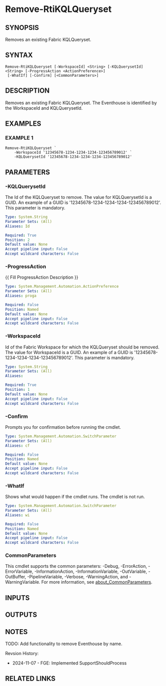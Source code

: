 # Remove-RtiKQLQueryset

## SYNOPSIS
Removes an existing Fabric KQLQueryset.

## SYNTAX

```
Remove-RtiKQLQueryset [-WorkspaceId] <String> [-KQLQuerysetId] <String> [-ProgressAction <ActionPreference>]
 [-WhatIf] [-Confirm] [<CommonParameters>]
```

## DESCRIPTION
Removes an existing Fabric KQLQueryset.
The Eventhouse is identified by the WorkspaceId and KQLQuerysetId.

## EXAMPLES

### EXAMPLE 1
```
Remove-RtiKQLQueryset `
    -WorkspaceId '12345678-1234-1234-1234-123456789012' `
    -KQLQuerysetId '12345678-1234-1234-1234-123456789012'
```

## PARAMETERS

### -KQLQuerysetId
The Id of the KQLQueryset to remove.
The value for KQLQuerysetId is a GUID.
An example of a GUID is '12345678-1234-1234-1234-123456789012'.
This parameter is mandatory.

```yaml
Type: System.String
Parameter Sets: (All)
Aliases: Id

Required: True
Position: 2
Default value: None
Accept pipeline input: False
Accept wildcard characters: False
```

### -ProgressAction
{{ Fill ProgressAction Description }}

```yaml
Type: System.Management.Automation.ActionPreference
Parameter Sets: (All)
Aliases: proga

Required: False
Position: Named
Default value: None
Accept pipeline input: False
Accept wildcard characters: False
```

### -WorkspaceId
Id of the Fabric Workspace for which the KQLQueryset should be removed.
The value for WorkspaceId is a GUID. 
An example of a GUID is '12345678-1234-1234-1234-123456789012'.
This parameter is mandatory.

```yaml
Type: System.String
Parameter Sets: (All)
Aliases:

Required: True
Position: 1
Default value: None
Accept pipeline input: False
Accept wildcard characters: False
```

### -Confirm
Prompts you for confirmation before running the cmdlet.

```yaml
Type: System.Management.Automation.SwitchParameter
Parameter Sets: (All)
Aliases: cf

Required: False
Position: Named
Default value: None
Accept pipeline input: False
Accept wildcard characters: False
```

### -WhatIf
Shows what would happen if the cmdlet runs.
The cmdlet is not run.

```yaml
Type: System.Management.Automation.SwitchParameter
Parameter Sets: (All)
Aliases: wi

Required: False
Position: Named
Default value: None
Accept pipeline input: False
Accept wildcard characters: False
```

### CommonParameters
This cmdlet supports the common parameters: -Debug, -ErrorAction, -ErrorVariable, -InformationAction, -InformationVariable, -OutVariable, -OutBuffer, -PipelineVariable, -Verbose, -WarningAction, and -WarningVariable. For more information, see [about_CommonParameters](http://go.microsoft.com/fwlink/?LinkID=113216).

## INPUTS

## OUTPUTS

## NOTES
TODO: Add functionality to remove Eventhouse by name.

Revsion History:

- 2024-11-07 - FGE: Implemented SupportShouldProcess

## RELATED LINKS
